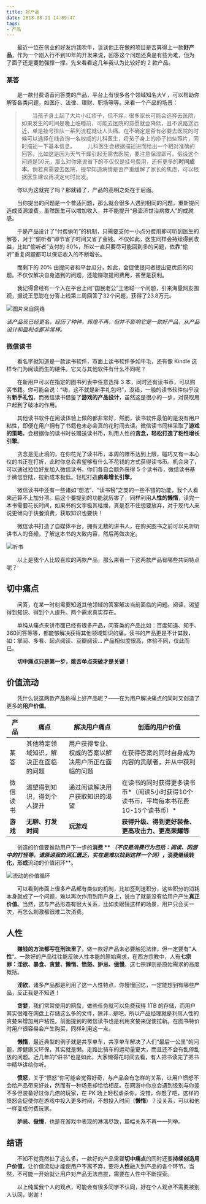 ```yaml
---
title: 好产品
date: 2018-08-21 14:09:47
tags:
- 产品
---
```


　　最近一位在创业的好友约我吹牛，谈谈他正在做的项目是否算得上一款**好产品**，作为一个刚入行不到10年的开发来说，回答这个问题还真是有些为难，但为了面子还是要勉强撑一撑。先来看看这几年我认为比较好的 2 款产品。

### 某答

　　是一款付费语音问答类的产品，平台上有很多各个领域知名大V ，可以帮助你解答各类问题，如医疗、法律、理财、职场等等。来看一个产品的场景：

> 　　当孩子身上起了大片小红疹子，但不痒，很多家长可能会选择去医院，如果发生的时间是晚上临睡前，可能去医院的意愿就会降低，且不说路途远近，单是挂号排队一系列流程就让人头痛。在不确定是否有必要去医院的时候可以选择在线咨询一名权威的儿科医生，将孩子身上的疹子拍些照片，同时描述一下基本信息。
　　儿科医生会根据描述进而给出一个相对准确的回答，比如这是因为天气干燥引起无需去医院，要注意保湿即可。假设这个问题是50元，那么对你来说省下的不仅仅是挂号费用，还有更多的**时间成本**。倘若真需要去医院，提早知道病情是否严重缓解了家长的焦虑，可以根据医生建议再决定何时出发。

　　你以为这就完了吗？那就错了，产品的高明之处在于后面。

　　当你提出的问题是一个普适问题，那么就会很多人遇到相同的问题，重新提问造成资源浪费，虽然医生可以增加收入，并不能提升“悬壶济世治病救人”的成就感。

　　于是产品设计了“付费偷听”的机制，只需要支付一小点分费用即可听到医生的解答，对于“偷听者”即节省了时间又省了金钱。不仅如此，医生同样会持续得到收益，比如“偷听者”支付的 80%，所以一直只要尽可能回到多的问题，依靠“偷听”重复问题都可以保证收入的不断增长。

　　而剩下的 20% 由提问者和平台瓜分，如此，会促使提问者提出更优质的问题。不仅仅解决自身遇到的问题，还能赚取提问费用，甚至是获利。

　　我记得曾经有一个人在平台上问”国民老公“王思聪一个问题，引来海量网友围观，据说王思聪在分答上线第三周回答了32个问题，获得了23.8万元。

![图片来自网络](http://p0.ifengimg.com/pmop/2018/0207/BA4F417842422C030A2BD487B237F799982CE008_size17_w505_h408.jpeg)

*该产品现已经更名，经历了种种，辉煌不再，但并不影响它是一款好产品，从产品设计和盈利点都非常棒。*

### 微信读书

　　看名字就知道是一款读书软件，市面上读书软件多如牛毛，还有像 Kindle 这样专门为阅读而生的硬件。它又与其他软件有什么不同呢？

　　在新用户可以在指定的图书列表中任意选择 3 本，同时还有读书币，可以购买书籍。你可能会说：“嗨，这不就是新手礼包吗”，没错，一般的读书软件似乎没有**新手礼包**，而微信读书借鉴了**游戏的产品设计**，虽然这是很小的一步，对获取用户起到了破冰的作用。

　　其他读书软件在阅读体验上做的都非常好，然而，读书软件最怕的是没有用户粘性，即便在用户拥有了书籍也未必会真的花时间去读。微信读书同样采取了**游戏的策略**，会根据你的读书时长赠送读书币，利用人性的**贪念，**轻松打造了**粘性增长引擎**。

　　贪念是无止境的，在你花光了读书币，本周的赠币达到上限，碰巧又有一本心仪的书正在打折，此时你总会希望够有什么不花钱的方式获得读书币。机会来了，可以通过拉位好友加入微信读书，你们各自会额外获得 5 个读书币，微信读书基于微信登陆，拉新成本极低。轻松打造**病毒增长引擎**。

　　微信读书中还有一些诸如“想法”、“读书榜”之类的一些不错的功能，我个人看来还算不上加分项。后这个要提到的功能就厉害了，同样利用**人性的懒惰**，读完一本书需要花长时间，如果书的文字极其枯燥，真是忍不住想要放弃，对于现代人来说更倾向于快餐消费，获取知识也要快！

　　微信读书打造了自媒体平台，拥有无数的讲书人，在购买图书之前可以先听听讲书人的音频，了解这本书的大致内容，然后再做决定。



![听书](https://ws3.sinaimg.cn/large/006tNbRwly1fujh611gmwj30ku112myw.jpg)



　　以上是我个人比较喜欢的两款产品，那么来看一下这两款产品有哪些共同特点呢？

## 切中痛点

　　问答，在某一时刻需要知道其他领域的答案解决当前面临的问题。阅读，渴望得到知识、得到个人提升。两个需求真实存在。

　　单纯从痛点来讲市面已经有很多产品，问答类的产品比如：百度知道、知乎、360问答等等，都能够解决获得其他领域知识的痛。读书的产品更是不计其数，如：掌阅、多看、起点阅读、豆瓣阅读… 产品相似度很高，体验不同，仅此而已。

　　**切中痛点只是第一步，能否单点突破才是关键！**

## 价值流动

　　凭什么说这两款产品称得上好产品呢？——在为用户解决痛点的同时又创造了更多的**用户价值**。

| 产品     | 痛点                                 | 解决用户痛点                                       | 创造的用户价值                                               |
| -------- | ------------------------------------ | -------------------------------------------------- | ------------------------------------------------------------ |
| 某答     | 其他特定领域知识，解决正在面临的问题 | 用户获得专业、权威的答案以解决用户所正在面临的问题 | 在获得答案的同时自身成为内容的贡献者，并从中获利             |
| 微信读书 | 渴望得到知识，得到个人提升           | 通过阅读解决用户获取知识的渴望                     | 在读书的同时获得更多读书币*（阅读5小时获得10个读书币，平均每本书花费10-15个读书币）* |
| **游戏** | **无聊、打发时间**                   | **玩游戏**                                         | **获得升级、得到更好装备、更高攻击力、更高荣耀等**           |

　　创造的价值要推动用户下一步的**消费 ** *（不仅是消费行为包括：阅读、网游中的打怪等，请原谅我的词汇匮乏，实在是难以找到这样一个词）*，消费继续转化，形成**流动的价值闭环**。

![流动的价值循环](https://ws2.sinaimg.cn/large/006tNbRwly1fujgscfopcj30xu0hkgn5.jpg)



　　可以看到市面上很多产品都有类似的机制，比如签到送积分，这些积分的消耗本身就成了一个问题，难以再次作用到用户身上，说白了就是没有给用户产生**真正价值**。当然，这与产品形态有很大关系，比如卖眼镜这样的场景，用户只会买一次，再怎么刺激都很难二次消费。

## 人性

　　**赚钱的方法都写在刑法里了**，做一款好产品未必要触犯法律，但一定要有”**人性**“。一款好的产品往往能反映人性本能的原始需求，在西方宗教中，人有**七宗罪：淫欲、暴食、贪婪、懒惰、愤怒、妒忌、傲慢**。这七宗罪则是原始需求的高度概括。

　　**淫欲**，诸多产品都是利用了这一人性特点，你慢慢回忆，一定能想到有哪些产品，反正我是不知道！

　　**贪婪**，我们常常使用的网盘，做些任务就可以免费获得 1TB 的存储，而用户其实很难在网盘上存储这么多的文件，除非…是吧，所以产品经理就是利用人性的贪婪来增加用户粘性。前面提到的微信读书也是利用贪婪来促使拉新。在图书特价时用户很容易会产生购买，同样利用这一点。

　　**懒惰**，最近典型的例子就是共享单车，共享单车解决了人们“最后一公里”的问题，即健康又环保，其实就是懒。走路比骑车的运动量更大，而且还不会有乱停乱放的问题。近几年的“讲书”也是如此，大家懒得花时间去看，有人把书读完了把书中精华讲给你听。

　　**愤怒**，关于“愤怒”你可能会觉得好奇，与产品会有怎样的关系，让用户愤怒不会给产品带来好处，然而有一种场景却恰恰相反。在网游中你总会遇到级别与你差不多但装备好过你几倍的玩家，在 PK 场上轻松虐杀你。没错，你怒了吧，这样的愤怒会促使你在游戏中投入更多时间，不想投入时间（**懒惰**）？没关系，可以和他一样变成付费玩家。

　　**妒忌、傲慢**，也是在游戏中表现的淋漓尽致，篇幅关系不再一一列举。

## 结语

　　不知不觉竟然扯了这么多，一款好的产品需要**切中痛点**的同时还要**持续创造用户价值**，让价值流动才能使用户不离不弃，要将**人性**融入到产品的各个环节。当然，不可能一开始就让用户对产品无法自拔，需要在人性中不断探索。

　　以上纯属我个人的观点，可能会有很多同学不认同，好在个人观点不需要被别人认同，谢谢！